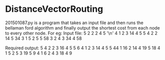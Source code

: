 # DistanceVectorRouting
201501087.py is a program that takes an input file and then runs the bellaman ford
algorithm and finally output the shortest cost from each node to every other node.
For eg: 
Input file: 
5
2 2 2 4 5 '\n'
4 1 2 3 14 4 5 5 4
2 2 14 5 34
3 1 5 2 5 5 58
3 2 4 3 34 4 58

Required output:
5
4 2 2 3 16 4 5 5 6
4 1 2 3 14 4 5 5 44 1 16 2 14 4 19 5 18
4 1 5 2 5 3 19 5 9
4 1 6 2 4 3 18 4 9

